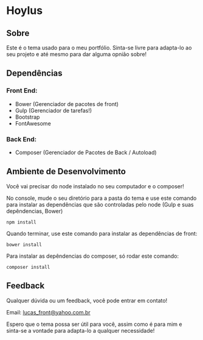 # Hoylus

Sobre
---

Este é o tema usado para o meu portfólio.
Sinta-se livre para adapta-lo ao seu projeto e até mesmo para dar alguma opnião sobre!


Dependências
---

### Front End:
- Bower (Gerenciador de pacotes de front)
- Gulp (Gerenciador de tarefas!)
- Bootstrap
- FontAwesome

### Back End:
- Composer (Gerenciador de Pacotes de Back / Autoload)


Ambiente de Desenvolvimento
---

Você vai precisar do node instalado no seu computador e o composer!

No console, mude o seu diretório para a pasta do tema e use este comando para instalar as dependências que são controladas pelo node (Gulp e suas depêndencias, Bower)

```
npm install
```

Quando terminar, use este comando para instalar as dependências de front:

```
bower install
```

Para instalar as depêndencias do composer, só rodar este comando:

```
composer install
```


Feedback
---

Qualquer dúvida ou um feedback, você pode entrar em contato!

Email: lucas_front@yahoo.com.br

Espero que o tema possa ser útil para você, assim como é para mim e sinta-se a vontade para adapta-lo a qualquer necessidade!